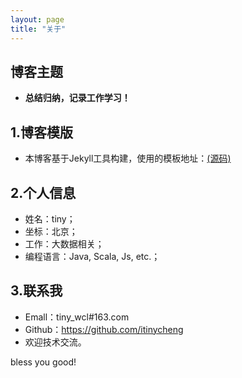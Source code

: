 ```yaml
---
layout: page
title: "关于"
---
```

## 博客主题
- **总结归纳，记录工作学习！**  

## 1.博客模版
- 本博客基于Jekyll工具构建，使用的模板地址：[(源码)](https://github.com/panxw/panxw.github.com)  

## 2.个人信息
- 姓名：tiny；
- 坐标：北京；
- 工作：大数据相关；
- 编程语言：Java, Scala, Js, etc.；

## 3.联系我
- Emall：tiny_wcl#163.com  
- Github：https://github.com/itinycheng  
- 欢迎技术交流。

bless you good!
